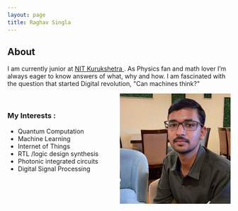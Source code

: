 ```yaml
---
layout: page
title: Raghav Singla
---
```

<h2>About</h2>
<p>I am currently junior  at <a href="http://www.nitkkr.ac.in/" >NIT Kurukshetra </a>.
As Physics fan and math lover I’m always eager to know answers 
of what, why and how. I am fascinated with the question that started Digital revolution, "Can machines think?"
</p>
<img  src="/assets/My.jpeg" alt="My picture" width="250" height="250" align="right"/>

</br><h3> <b> My  Interests : </b></h3>
<ul> 
  <li>Quantum Computation </li>
  <li>Machine Learning</li>
  <li>Internet of Things </li>
  <li>RTL /logic design synthesis </li>
  <li>Photonic integrated circuits</li>
  <li>Digital Signal Processing </li>
 </ul>
  
